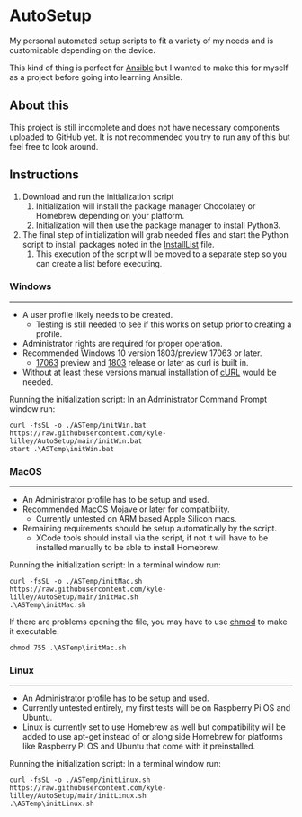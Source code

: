 # AutoSetup

My personal automated setup scripts to fit a variety of my needs and is customizable depending on the device.

This kind of thing is perfect for [Ansible](https://www.ansible.com/) but I wanted to make this for myself as a project before going into learning Ansible.

## About this

This project is still incomplete and does not have necessary components uploaded to GitHub yet.
It is not recommended you try to run any of this but feel free to look around.

## Instructions

1. Download and run the initialization script
    1. Initialization will install the package manager Chocolatey or Homebrew depending on your platform.
    2. Initialization will then use the package manager to install Python3.
2. The final step of initialization will grab needed files and start the Python script to install packages noted in the [InstallList](./InstallList.csv) file.
    1. This execution of the script will be moved to a separate step so you can create a list before executing.

### Windows
---

- A user profile likely needs to be created.
    - Testing is still needed to see if this works on setup prior to creating a profile.
- Administrator rights are required for proper operation.
- Recommended Windows 10 version 1803/preview 17063 or later.
  - [17063](https://techcommunity.microsoft.com/t5/containers/tar-and-curl-come-to-windows/ba-p/382409) preview and [1803](https://devblogs.microsoft.com/commandline/windows10v1803/) release or later as curl is built in.
- Without at least these versions manual installation of [cURL](https://curl.se/) would be needed.


Running the initialization script:
In an Administrator Command Prompt window run:
```
curl -fsSL -o ./ASTemp/initWin.bat https://raw.githubusercontent.com/kyle-lilley/AutoSetup/main/initWin.bat
start .\ASTemp\initWin.bat
```

### MacOS
---

- An Administrator profile has to be setup and used.
- Recommended MacOS Mojave or later for compatibility.
  - Currently untested on ARM based Apple Silicon macs.
- Remaining requirements should be setup automatically by the script.
  - XCode tools should install via the script, if not it will have to be installed manually to be able to install Homebrew.

Running the initialization script:
In a terminal window run:
```
curl -fsSL -o ./ASTemp/initMac.sh https://raw.githubusercontent.com/kyle-lilley/AutoSetup/main/initMac.sh
.\ASTemp\initMac.sh
```

If there are problems opening the file, you may have to use [chmod](https://support.apple.com/guide/terminal/make-a-file-executable-apdd100908f-06b3-4e63-8a87-32e71241bab4/mac) to make it executable.
```
chmod 755 .\ASTemp\initMac.sh
```

### Linux
---

- An Administrator profile has to be setup and used.
- Currently untested entirely, my first tests will be on Raspberry Pi OS and Ubuntu.
- Linux is currently set to use Homebrew as well but compatibility will be added to use apt-get instead of or along side Homebrew for platforms like Raspberry Pi OS and Ubuntu that come with it preinstalled.

Running the initialization script:
In a terminal window run:
```
curl -fsSL -o ./ASTemp/initLinux.sh https://raw.githubusercontent.com/kyle-lilley/AutoSetup/main/initLinux.sh
.\ASTemp\initLinux.sh
```
